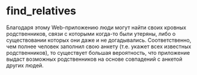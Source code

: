 # find_relatives
Благодаря этому Web-приложению люди могут найти своих кровных родственников, связи с которыми когда-то были утеряны, либо о существовании которых они даже и не догадывались. Соответственно, чем полнее человек заполнил свою анкету (т.е. укажет всех известных родственников), то существует большая вероятность, что приложение выдаст возможных родственников на основе совпадений с анкетой других людей.
